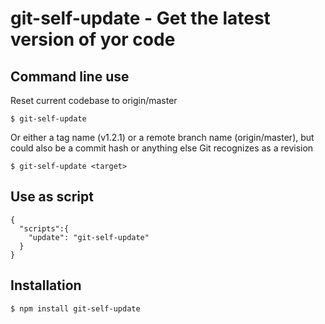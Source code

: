 # git-self-update - Get the latest version of yor code

## Command line use

Reset current codebase to origin/master

```
$ git-self-update
```

Or either a tag name (v1.2.1) or a remote branch name (origin/master), but could also be a commit hash or anything else Git recognizes as a revision

```
$ git-self-update <target>
```

## Use as script

```
{
  "scripts":{
    "update": "git-self-update"
  }
}
```

## Installation

```
$ npm install git-self-update

```